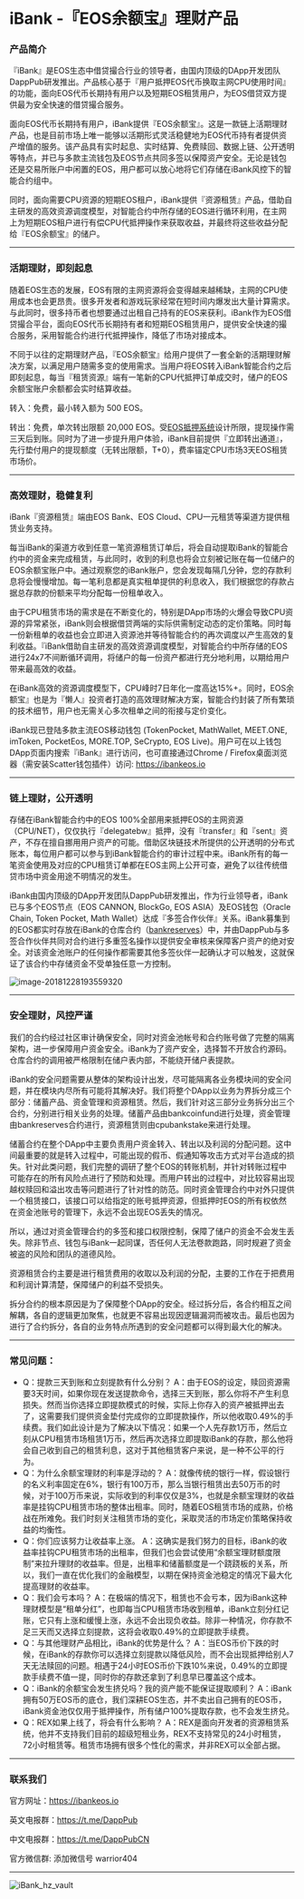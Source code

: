 

# iBank -『EOS余额宝』理财产品

### 产品简介

『iBank』是EOS生态中借贷撮合行业的领导者，由国内顶级的DApp开发团队DappPub研发推出。产品核心基于『用户抵押EOS代币换取主网CPU使用时间』的功能，面向EOS代币长期持有用户以及短期EOS租赁用户，为EOS借贷双方提供最为安全快速的借贷撮合服务。

面向EOS代币长期持有用户，iBank提供『EOS余额宝』。这是一款链上活期理财产品，也是目前市场上唯一能够以活期形式灵活稳健地为EOS代币持有者提供资产增值的服务。该产品具有实时起息、实时结算、免费赎回、数据上链、公开透明等特点，并已与多款主流钱包及EOS节点共同多签以保障资产安全。无论是钱包还是交易所账户中闲置的EOS，用户都可以放心地将它们存储在iBank风控下的智能合约组中。

同时，面向需要CPU资源的短期EOS租户，iBank提供『资源租赁』产品，借助自主研发的高效资源调度模型，对智能合约中所存储的EOS进行循环利用，在主网上为短期EOS租户进行有偿CPU代抵押操作来获取收益，并最终将这些收益分配给『EOS余额宝』的储户。

------

### 活期理财，即刻起息

随着EOS生态的发展，EOS有限的主网资源将会变得越来越稀缺，主网的CPU使用成本也会更昂贵。很多开发者和游戏玩家经常在短时间内爆发出大量计算需求。与此同时，很多持币者也想要通过出租自己持有的EOS来获利。iBank作为EOS借贷撮合平台，面向EOS代币长期持有者和短期EOS租赁用户，提供安全快速的撮合服务，采用智能合约进行代抵押操作，降低了市场对接成本。

不同于以往的定期理财产品，『EOS余额宝』给用户提供了一套全新的活期理财解决方案，以满足用户随需多变的使用需求。当用户将EOS转入iBank智能合约之后即刻起息，每当『租赁资源』端有一笔新的CPU代抵押订单成交时，储户的EOS余额宝账户余额都会实时结算收益。

转入：免费，最小转入额为 500 EOS。

转出：免费，单次转出限额 20,000 EOS。受[EOS抵押系统](https://github.com/EOSIO/eos/tree/master/contracts/eosio.system)设计所限，提现操作需三天后到账。同时为了进一步提升用户体验，iBank目前提供『立即转出通道』，先行垫付用户的提现额度（无转出限额，T+0），费率锚定CPU市场3天EOS租赁市场价。

------

### 高效理财，稳健复利

iBank『资源租赁』端由EOS Bank、EOS Cloud、CPU一元租赁等渠道方提供租赁业务支持。

每当iBank的渠道方收到任意一笔资源租赁订单后，将会自动提取iBank的智能合约中的资金来完成租赁，与此同时，收到的利息也将会立刻被记账在每一位储户的EOS余额宝账户中。通过观察您的iBank账户，您会发现每隔几分钟，您的存款利息将会慢慢增加。每一笔利息都是真实租单提供的利息收入，我们根据您的存款占据总存款的份额来平均分配每一份租单收入。

由于CPU租赁市场的需求是在不断变化的，特别是DApp市场的火爆会导致CPU资源的异常紧张，iBank则会根据借贷两端的实际供需制定动态的定价策略。同时每一份新租单的收益也会立即进入资源池并等待智能合约的再次调度以产生高效的复利收益。『iBank借助自主研发的高效资源调度模型，对智能合约中所存储的EOS进行24x7不间断循环调用，将储户的每一份资产都进行充分地利用，以期给用户带来最高效的收益。

在iBank高效的资源调度模型下，CPU峰时7日年化一度高达15%+。同时，EOS余额宝』也是为『懒人』投资者打造的高效理财解决方案，智能合约封装了所有繁琐的技术细节，用户也无需关心多次租单之间的衔接与定价变化。

iBank现已登陆多款主流EOS移动钱包 (TokenPocket, MathWallet, MEET.ONE, imToken, PocketEos, MORE.TOP,  SeCrypto, EOS Live)。用户可在以上钱包DApp页面内搜索『iBank』进行访问，也可直接通过Chrome / Firefox桌面浏览器（需安装Scatter钱包插件）访问: https://ibankeos.io

------

### 链上理财，公开透明

存储在iBank智能合约中的EOS 100%全部用来抵押EOS的主网资源（CPU/NET），仅仅执行『delegatebw』抵押，没有『transfer』和『sent』资产，不存在擅自挪用用户资产的可能。借助区块链技术所提供的公开透明的分布式账本，每位用户都可以参与到iBank智能合约的审计过程中来。iBank所有的每一笔资金使用及对应的CPU租赁订单都在EOS主网上公开可查，避免了以往传统借贷市场中资金用途不明情况的发生。

iBank由国内顶级的DApp开发团队DappPub研发推出，作为行业领导者，iBank已与多个EOS节点（EOS CANNON, BlockGo, EOS ASIA）及EOS钱包（Oracle Chain, Token Pocket, Math Wallet）达成『多签合作伙伴』关系。iBank募集到的EOS都实时存放在iBank的仓库合约（[bankreserves](https://eosq.app/account/bankreserves)）中，并由DappPub与多签合作伙伴共同对合约进行多重签名操作以提供安全审核来保障客户资产的绝对安全。对该资金池账户的任何操作都需要其他多签伙伴一起确认才可以触发，这就保证了该合约中存储资金不受单独任意一方控制。

![image-20181228193559320](/Users/chen/Library/Application%20Support/typora-user-images/image-20181228193559320.png)

------

### 安全理财，风控严谨

我们的合约经过社区审计确保安全，同时对资金池帐号和合约账号做了完整的隔离架构，进一步保障用户资金安全。iBank为了资产安全，选择暂不开放合约源码。仓库合约的调用被严格限制在储户表内部，不能绕开储户表提款。

iBank的安全问题需要从整体的架构设计出发，尽可能隔离各业务模块间的安全问题，并在模块内尽所有可能将其解决好。我们将整个DApp以业务为界拆分成三个部分：储蓄产品、资金管理和资源租赁。然后，我们针对这三部分业务拆分出三个合约，分别进行相关业务的处理。储蓄产品由bankcoinfund进行处理，资金管理由bankreserves合约进行，资源租赁则由cpubankstake来进行处理。

储蓄合约在整个DApp中主要负责用户资金转入、转出以及利润的分配问题。这中间最重要的就是转入过程中，可能出现的假币、假通知等攻击方式对平台造成的损失。针对此类问题，我们完整的调研了整个EOS的转账机制，并针对转账过程中可能存在的所有风险点进行了预防和处理。而用户转出的过程中，对比较容易出现越权赎回和溢出攻击等问题进行了针对性的防范。同时资金管理合约中对外只提供一个租赁接口，该接口可以给指定的账号抵押资源，但抵押时EOS的所有权依然在资金池账号的管理下，永远不会出现EOS丢失的情况。

所以，通过对资金管理合约的多签和接口权限控制，保障了储户的资金不会发生丢失。除非节点、钱包与iBank一起同谋，否任何人无法卷款跑路，同时规避了资金被盗的风险和团队的道德风险。

资源租赁合约主要是进行租赁费用的收取以及利润的分配，主要的工作在于把费用和利润计算清楚，保障储户的利益不受损失。

拆分合约的根本原因是为了保障整个DApp的安全。经过拆分后，各合约相互之间解耦，各自的逻辑更加聚焦，也就更不容易出现因逻辑漏洞而被攻击。最后也因为进行了合约拆分，各自的业务特点所遇到的安全问题都可以得到最大化的解决。

------

### 常见问题：

- Q：提款三天到账和立刻提款有什么分别？
  A：由于EOS的设定，赎回资源需要3天时间，如果你现在发送提款命令，选择三天到账，那么你将不产生利息损失。然而当你选择立即提款模式的时候，实际上你存入的资产被抵押出去了，这需要我们提供资金垫付完成你的立即提款操作，所以他收取0.49%的手续费。我们如此设计是为了解决以下情况：如果一个人先存款1万币，然后立刻从CPU租赁市场租赁1万币，然后再次选择立即提取iBank的存款，那么他将会自己收到自己的租赁利息，这对于其他租赁客户来说，是一种不公平的行为。
- Q：为什么余额宝理财的利率是浮动的？
  A：就像传统的银行一样，假设银行的名义利率固定在6%，银行有100万币，那么当银行租赁出去50万币的时候，对于100万币来说，实际收到的利率仅仅是3%，也就是余额宝理财的收益率是挂钩CPU租赁市场的整体出租率。同时，随着EOS租赁市场的成熟，价格战在所难免。我们时刻关注租赁市场的变化，采取灵活的市场定价策略保持收益的均衡性。
- Q：你们应该努力让收益率上涨。
  A：这确实是我们努力的目标，iBank的收益率挂钩CPU租赁市场的出租率，但我们也会尝试使用“余额宝理财额度限制”来拉升理财的收益率。但是，出租率和储蓄额度是一个跷跷板的关系，所以，我们一直在优化我们的金融模型，以期在保持资金池稳定的情况下最大化提高理财的收益率。
- Q：我们会亏本吗？
  A：在极端的情况下，租赁也不会亏本，因为iBank这种理财模型是“租单分红”，也即每当CPU租赁市场收到租单，iBank立刻分红记账，它只有上涨和缓慢上涨，永远不会出现负收益。除非一种情况，你存款不足三天而又选择立刻提款，这将会收取0.49%的立即提款手续费。
- Q：与其他理财产品相比，iBank的优势是什么？
  A：当EOS币价下跌的时候，在iBank的存款你可以选择立刻提款以降低风险，而不会出现抵押给别人7天无法赎回的问题。相遇于24小时EOS币价下跌10%来说，0.49%的立即提款手续费不值一提，同时你的存款还拿到了利息早已覆盖这个成本。
- Q：iBank的余额宝会发生挤兑吗？我的资产能不能保证提取顺利？
  A：iBank拥有50万EOS币的底仓，我们深耕EOS生态，并不卖出自己拥有的EOS币，iBank资金池仅仅用于抵押操作，所有储户100%提取存款，也不会发生挤兑。
- Q：REX如果上线了，将会有什么影响？
  A：REX是面向开发者的资源租赁系统，他并不支持我们目前的超级短租业务，REX不支持常见的24小时租赁，72小时租赁等。租赁市场拥有很多个性化的需求，并非REX可以全部占据。

------

### 联系我们

官方网址：https://ibankeos.io

英文电报群：https://t.me/DappPub

中文电报群：https://t.me/DappPubCN

官方微信群: 	添加微信号 warrior404

------



![iBank_hz_vault](/Users/chen/Cloud/GoogleDrive/My%20Drive/@fromMac/DappPub_yangWanWangLuoKeJi/bankproducts_iBank/logo/iBank_hz_vault.jpeg)
